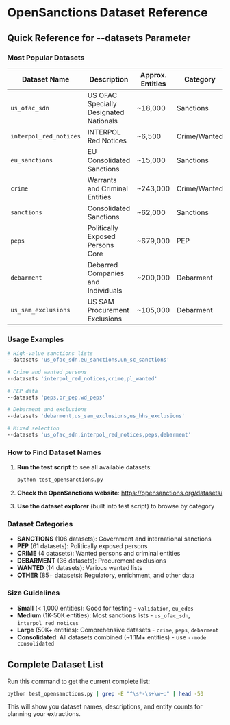 # OpenSanctions Dataset Reference

## Quick Reference for --datasets Parameter

### Most Popular Datasets

| Dataset Name           | Description                            | Approx. Entities | Category     |
| ---------------------- | -------------------------------------- | ---------------- | ------------ |
| `us_ofac_sdn`          | US OFAC Specially Designated Nationals | ~18,000          | Sanctions    |
| `interpol_red_notices` | INTERPOL Red Notices                   | ~6,500           | Crime/Wanted |
| `eu_sanctions`         | EU Consolidated Sanctions              | ~15,000          | Sanctions    |
| `crime`                | Warrants and Criminal Entities         | ~243,000         | Crime/Wanted |
| `sanctions`            | Consolidated Sanctions                 | ~62,000          | Sanctions    |
| `peps`                 | Politically Exposed Persons Core       | ~679,000         | PEP          |
| `debarment`            | Debarred Companies and Individuals     | ~200,000         | Debarment    |
| `us_sam_exclusions`    | US SAM Procurement Exclusions          | ~105,000         | Debarment    |

### Usage Examples

```bash
# High-value sanctions lists
--datasets 'us_ofac_sdn,eu_sanctions,un_sc_sanctions'

# Crime and wanted persons
--datasets 'interpol_red_notices,crime,pl_wanted'

# PEP data
--datasets 'peps,br_pep,wd_peps'

# Debarment and exclusions
--datasets 'debarment,us_sam_exclusions,us_hhs_exclusions'

# Mixed selection
--datasets 'us_ofac_sdn,interpol_red_notices,peps,debarment'
```

### How to Find Dataset Names

1. **Run the test script** to see all available datasets:

    ```bash
    python test_opensanctions.py
    ```

2. **Check the OpenSanctions website**: <https://opensanctions.org/datasets/>

3. **Use the dataset explorer** (built into test script) to browse by category

### Dataset Categories

- **SANCTIONS** (106 datasets): Government and international sanctions
- **PEP** (61 datasets): Politically exposed persons
- **CRIME** (4 datasets): Wanted persons and criminal entities
- **DEBARMENT** (36 datasets): Procurement exclusions
- **WANTED** (14 datasets): Various wanted lists
- **OTHER** (85+ datasets): Regulatory, enrichment, and other data

### Size Guidelines

- **Small** (< 1,000 entities): Good for testing - `validation`, `eu_edes`
- **Medium** (1K-50K entities): Most sanctions lists - `us_ofac_sdn`, `interpol_red_notices`
- **Large** (50K+ entities): Comprehensive datasets - `crime`, `peps`, `debarment`
- **Consolidated**: All datasets combined (~1.1M+ entities) - use `--mode consolidated`

## Complete Dataset List

Run this command to get the current complete list:

```bash
python test_opensanctions.py | grep -E "^\s*-\s+\w+:" | head -50
```

This will show you dataset names, descriptions, and entity counts for planning your extractions.
